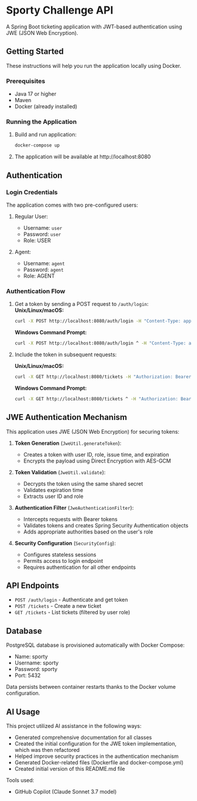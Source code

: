 # Sporty Challenge API

A Spring Boot ticketing application with JWT-based authentication using JWE (JSON Web Encryption).

## Getting Started

These instructions will help you run the application locally using Docker.

### Prerequisites

- Java 17 or higher
- Maven
- Docker (already installed)

### Running the Application

1. Build and run application:
   ```bash
   docker-compose up

2. The application will be available at http://localhost:8080

## Authentication

### Login Credentials

The application comes with two pre-configured users:

1. Regular User:
    - Username: `user`
    - Password: `user`
    - Role: USER

2. Agent:
    - Username: `agent`
    - Password: `agent`
    - Role: AGENT

### Authentication Flow

1. Get a token by sending a POST request to `/auth/login`:
   **Unix/Linux/macOS:**
   ```bash
   curl -X POST http://localhost:8080/auth/login -H "Content-Type: application/json" -d '{"username":"user","password":"user"}'
   ```
   **Windows Command Prompt:**
   ```bash
   curl -X POST http://localhost:8080/auth/login ^ -H "Content-Type: application/json" ^ -d "{\"username\":\"user\",\"password\":\"user\"}"
   ```
2. Include the token in subsequent requests:

   **Unix/Linux/macOS:**
   ```bash
   curl -X GET http://localhost:8080/tickets -H "Authorization: Bearer YOUR_TOKEN_HERE"
   ```
   **Windows Command Prompt:**
   ```bash
   curl -X GET http://localhost:8080/tickets ^ -H "Authorization: Bearer YOUR_TOKEN_HERE"
   ```

## JWE Authentication Mechanism

This application uses JWE (JSON Web Encryption) for securing tokens:

1. **Token Generation** (`JweUtil.generateToken`):
    - Creates a token with user ID, role, issue time, and expiration
    - Encrypts the payload using Direct Encryption with AES-GCM

2. **Token Validation** (`JweUtil.validate`):
    - Decrypts the token using the same shared secret
    - Validates expiration time
    - Extracts user ID and role

3. **Authentication Filter** (`JweAuthenticationFilter`):
    - Intercepts requests with Bearer tokens
    - Validates tokens and creates Spring Security Authentication objects
    - Adds appropriate authorities based on the user's role

4. **Security Configuration** (`SecurityConfig`):
    - Configures stateless sessions
    - Permits access to login endpoint
    - Requires authentication for all other endpoints

## API Endpoints

- `POST /auth/login` - Authenticate and get token
- `POST /tickets` - Create a new ticket
- `GET /tickets` - List tickets (filtered by user role)

## Database

PostgreSQL database is provisioned automatically with Docker Compose:
- Name: sporty
- Username: sporty
- Password: sporty
- Port: 5432

Data persists between container restarts thanks to the Docker volume configuration.

## AI Usage

This project utilized AI assistance in the following ways:

- Generated comprehensive documentation for all classes
- Created the initial configuration for the JWE token implementation, which was then refactored
- Helped improve security practices in the authentication mechanism
- Generated Docker-related files (Dockerfile and docker-compose.yml)
- Created initial version of this README.md file

Tools used:
- GitHub Copilot (Claude Sonnet 3.7 model)